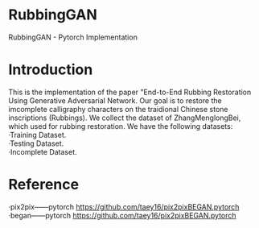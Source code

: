 # RubbingGAN
RubbingGAN - Pytorch Implementation 
# Introduction
This is the implementation of the paper "End-to-End Rubbing Restoration Using Generative Adversarial Network. Our goal is to restore the imcomplete calligraphy characters on the traidional Chinese stone inscriptions (Rubbings).
We collect the dataset of ZhangMenglongBei, which used for rubbing restoration.
We have the following datasets: 
<Br/>
·Training Dataset.
<Br/>
·Testing Dataset.
<Br/>
·Incomplete Dataset. 
# Reference
·pix2pix——pytorch https://github.com/taey16/pix2pixBEGAN.pytorch
·began——pytorch https://github.com/taey16/pix2pixBEGAN.pytorch
